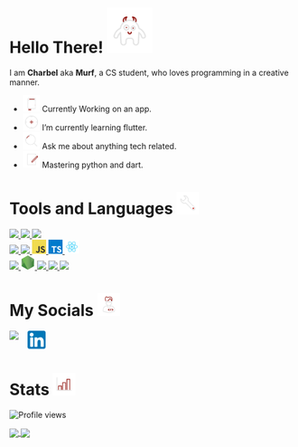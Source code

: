 # Hello There!  <img src="assets/hello.gif" width="80">

I am <strong>Charbel</strong> aka <strong>Murf</strong>, a CS student, who loves programming in a creative manner.

- <img src="assets/112-book-morph-outline.gif" width="30"> Currently Working on an app.
- <img src="assets/134-target-outline.gif" width="30"> I’m currently learning flutter.
- <img src="assets/19-magnifier-zoom-search-outline.gif" width="30"> Ask me about anything tech related.
- <img src="assets/focus.gif" width="30"> Mastering python and dart.


# Tools and Languages <img src="assets/409-tool-outline.gif" width="40">

<a href="https://code.visualstudio.com/">
<img height="25" src="https://camo.githubusercontent.com/d54cb8a71c6e700018b4d1390e6178d544f5713b618cb11e3d9513640a82d0c9/68747470733a2f2f7777772e766563746f726c6f676f2e7a6f6e652f6c6f676f732f646172746c616e672f646172746c616e672d69636f6e2e737667">
</a>
<a href="/" >
<img height="25" src="https://cdn.discordapp.com/attachments/765049600817233931/781425295622012968/visual-studio-code.png" >
</a>
<a href="https://flutter.dev/">
<img height="25" src="https://camo.githubusercontent.com/114aa59f6bfe1ff7ef3444fbb224078eb6a32c43f0ed03a6c0c3e6df67e049ec/68747470733a2f2f7777772e766563746f726c6f676f2e7a6f6e652f6c6f676f732f666c7574746572696f2f666c7574746572696f2d69636f6e2e737667">
</a>
<br>
<a href="https://git-scm.com/">
<img height="25" src="https://git-scm.com/images/logos/downloads/Git-Icon-1788C.png">
</a>
<a href="https://developer.mozilla.org/en-US/docs/Web/HTML">
<img height="25" src="https://cdn.discordapp.com/attachments/765049600817233931/781426103742234634/html.png">
</a>
<a href="https://www.javascript.com/">
<img height="25" src="https://raw.githubusercontent.com/github/explore/80688e429a7d4ef2fca1e82350fe8e3517d3494d/topics/javascript/javascript.png">
</a>
<a href="https://typescriptlang.org">
<img height="25" src="https://raw.githubusercontent.com/github/explore/80688e429a7d4ef2fca1e82350fe8e3517d3494d/topics/typescript/typescript.png">
</a>
<a href="https://reactjs.org/">
<img height="25" src="https://raw.githubusercontent.com/github/explore/80688e429a7d4ef2fca1e82350fe8e3517d3494d/topics/react/react.png">
</a>
<br>
<a href="https://firebase.google.com/">
<img height="25" src="https://camo.githubusercontent.com/dd4b2422ed3bfc9da88c43d18550375c66f9584327dff7ecc19315ce50b96f07/68747470733a2f2f7777772e766563746f726c6f676f2e7a6f6e652f6c6f676f732f66697265626173652f66697265626173652d69636f6e2e737667">
</a>
<a href="https://nodejs.org/en/">
<img height="25" src="https://raw.githubusercontent.com/github/explore/80688e429a7d4ef2fca1e82350fe8e3517d3494d/topics/nodejs/nodejs.png">
</a>
<a href="https://unity.com">
<img height="25" src="https://img.icons8.com/ios-filled/50/000000/unity.png"/>
</a>
<a href="https://blender.org">
  <img height="25" src="https://img.icons8.com/fluent/144/000000/blender-3d.png"/>
</a>
<a href="https://www.python.org/">
  <img height="25" src="https://img.icons8.com/color/96/000000/python.png"/>
</a>

# My Socials <img src="assets/social.gif" width="40">

<a href="https://twitter.com/Murf_y">
  <img align="left" width="32px" src="https://img.icons8.com/plasticine/100/000000/twitter--v2.png">
</a>
<a href= "https://www.linkedin.com/in/charbel-fayad-7ba9b1203/">
  <img width ="32px" src="linkedin.png">
</a>
<br />

# Stats <img src="assets/stats.gif" width="40">
![Profile views](https://komarev.com/ghpvc/?username=Murf-y)

<div style="align-content: space-between">
 <a href="https://github.com/anuraghazra/github-readme-stats">
  <img align="center" src="https://github-readme-stats.vercel.app/api?username=Murf-y&show_icons=true&title_color=E43F4A&icon_color=E43F4A&border_radius=35&bg_color=2D3141&text_color=187794&border_color=E43F4A&custom_title=My%20Github%20stats" />
</a>
<a href="https://github.com/anuraghazra/convoychat">
  <img align="center" src="https://github-readme-stats.vercel.app/api/top-langs/?username=Murf-y&exclude_repo=Rockvader&langs_count=8&theme=tokyonight&layout=compact&title_color=E43F4A&icon_color=E43F4A&border_radius=35&bg_color=2D3141&text_color=187794&border_color=E43F4A" />
</a>
</div>


